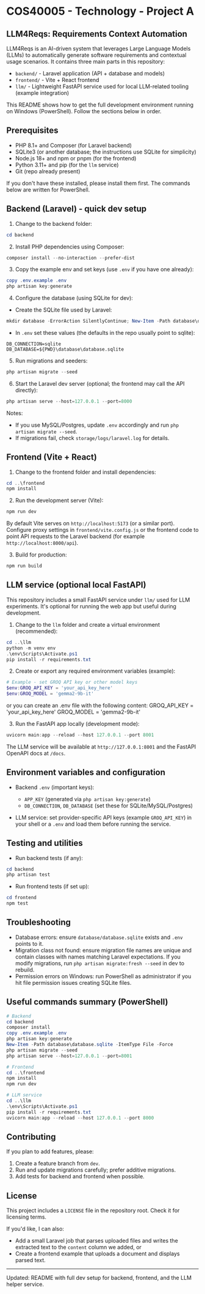 # COS40005 - Technology - Project A
## LLM4Reqs: Requirements Context Automation

LLM4Reqs is an AI-driven system that leverages Large Language Models (LLMs) to automatically generate software requirements and contextual usage scenarios. It contains three main parts in this repository:

- `backend/` - Laravel application (API + database and models)
- `frontend/` - Vite + React frontend
- `llm/` - Lightweight FastAPI service used for local LLM-related tooling (example integration)

This README shows how to get the full development environment running on Windows (PowerShell). Follow the sections below in order.

Prerequisites
-------------

- PHP 8.1+ and Composer (for Laravel backend)
- SQLite3 (or another database; the instructions use SQLite for simplicity)
- Node.js 18+ and npm or pnpm (for the frontend)
- Python 3.11+ and pip (for the `llm` service)
- Git (repo already present)

If you don't have these installed, please install them first. The commands below are written for PowerShell.

Backend (Laravel) - quick dev setup
-----------------------------------

1. Change to the backend folder:

```powershell
cd backend
```

2. Install PHP dependencies using Composer:

```powershell
composer install --no-interaction --prefer-dist
```

3. Copy the example env and set keys (use `.env` if you have one already):

```powershell
copy .env.example .env
php artisan key:generate
```

4. Configure the database (using SQLite for dev):

- Create the SQLite file used by Laravel:

```powershell
mkdir database -ErrorAction SilentlyContinue; New-Item -Path database\database.sqlite -ItemType File -Force
```

- In `.env` set these values (the defaults in the repo usually point to sqlite):

```
DB_CONNECTION=sqlite
DB_DATABASE=${PWD}\database\database.sqlite
```

5. Run migrations and seeders:

```powershell
php artisan migrate --seed
```

6. Start the Laravel dev server (optional; the frontend may call the API directly):

```powershell
php artisan serve --host=127.0.0.1 --port=8000
```

Notes:
- If you use MySQL/Postgres, update `.env` accordingly and run `php artisan migrate --seed`.
- If migrations fail, check `storage/logs/laravel.log` for details.

Frontend (Vite + React)
-----------------------

1. Change to the frontend folder and install dependencies:

```powershell
cd ..\frontend
npm install
```

2. Run the development server (Vite):

```powershell
npm run dev
```

By default Vite serves on `http://localhost:5173` (or a similar port). Configure proxy settings in `frontend/vite.config.js` or the frontend code to point API requests to the Laravel backend (for example `http://localhost:8000/api`).

3. Build for production:

```powershell
npm run build
```

LLM service (optional local FastAPI)
-----------------------------------

This repository includes a small FastAPI service under `llm/` used for LLM experiments. It's optional for running the web app but useful during development.

1. Change to the `llm` folder and create a virtual environment (recommended):

```powershell
cd ..\llm
python -m venv env
.\env\Scripts\Activate.ps1
pip install -r requirements.txt
```

2. Create or export any required environment variables (example):

```powershell
# Example - set GROQ API key or other model keys
$env:GROQ_API_KEY = 'your_api_key_here'
$env:GROQ_MODEL = 'gemma2-9b-it'
```

or you can create an .env file with the following content:
GROQ_API_KEY = 'your_api_key_here'
GROQ_MODEL = 'gemma2-9b-it'

3. Run the FastAPI app locally (development mode):

```powershell
uvicorn main:app --reload --host 127.0.0.1 --port 8001
```

The LLM service will be available at `http://127.0.0.1:8001` and the FastAPI OpenAPI docs at `/docs`.

Environment variables and configuration
---------------------------------------

- Backend `.env` (important keys):
  - `APP_KEY` (generated via `php artisan key:generate`)
  - `DB_CONNECTION`, `DB_DATABASE` (set these for SQLite/MySQL/Postgres)

- LLM service: set provider-specific API keys (example `GROQ_API_KEY`) in your shell or a `.env` and load them before running the service.

Testing and utilities
---------------------

- Run backend tests (if any):

```powershell
cd backend
php artisan test
```

- Run frontend tests (if set up):

```powershell
cd frontend
npm test
```

Troubleshooting
---------------

- Database errors: ensure `database/database.sqlite` exists and `.env` points to it.
- Migration class not found: ensure migration file names are unique and contain classes with names matching Laravel expectations. If you modify migrations, run `php artisan migrate:fresh --seed` in dev to rebuild.
- Permission errors on Windows: run PowerShell as administrator if you hit file permission issues creating SQLite files.

Useful commands summary (PowerShell)
------------------------------------

```powershell
# Backend
cd backend
composer install
copy .env.example .env
php artisan key:generate
New-Item -Path database\database.sqlite -ItemType File -Force
php artisan migrate --seed
php artisan serve --host=127.0.0.1 --port=8001

# Frontend
cd ..\frontend
npm install
npm run dev

# LLM service
cd ..\llm
.\env\Scripts\Activate.ps1
pip install -r requirements.txt
uvicorn main:app --reload --host 127.0.0.1 --port 8000
```

Contributing
------------

If you plan to add features, please:

1. Create a feature branch from `dev`.
2. Run and update migrations carefully; prefer additive migrations.
3. Add tests for backend and frontend when possible.

License
-------

This project includes a `LICENSE` file in the repository root. Check it for licensing terms.

If you'd like, I can also:

- Add a small Laravel job that parses uploaded files and writes the extracted text to the `content` column we added, or
- Create a frontend example that uploads a document and displays parsed text.

---
Updated: README with full dev setup for backend, frontend, and the LLM helper service.
